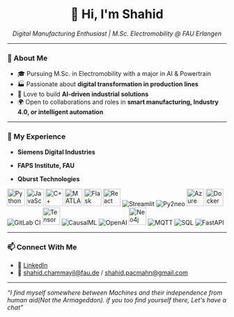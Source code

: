 <h1 align="center">👋 Hi, I'm Shahid</h1>

<p align="center">
  <em> Digital Manufacturing Enthusiast | M.Sc. Electromobility @ FAU Erlangen</em>
</p>

---

### 🧠 About Me

- 🎓 Pursuing M.Sc. in Electromobility with a major in AI & Powertrain
- 🏭 Passionate about **digital transformation in production lines**  
- 🤖 Love to build **AI-driven industrial solutions**
- 🌍 Open to collaborations and roles in **smart manufacturing, Industry 4.0, or intelligent automation**

---

### 💼 My Experience

- **Siemens Digital Industries**  

- **FAPS Institute, FAU**  

- **Qburst Technologies**  


<!-- ====== Tech stack ====== -->

<!-- Languages -->
<p align="left">
  <img src="https://cdn.jsdelivr.net/gh/devicons/devicon/icons/python/python-original.svg" alt="Python" width="40"/>
  <img src="https://cdn.jsdelivr.net/gh/devicons/devicon/icons/javascript/javascript-original.svg" alt="JavaScript" width="40"/>
  <img src="https://cdn.jsdelivr.net/gh/devicons/devicon/icons/cplusplus/cplusplus-original.svg" alt="C++" width="40"/>
  <img src="https://cdn.jsdelivr.net/gh/devicons/devicon/icons/matlab/matlab-original.svg" alt="MATLAB" width="40"/>
  <img src="https://cdn.jsdelivr.net/gh/devicons/devicon/icons/flask/flask-original.svg" alt="Flask" width="40"/>
  <img src="https://cdn.jsdelivr.net/gh/devicons/devicon/icons/react/react-original.svg" alt="React" width="40"/>
  <img src="https://img.shields.io/badge/Streamlit-FF4B4B?style=for-the-badge&logo=streamlit&logoColor=white" alt="Streamlit"/>
  <img src="https://img.shields.io/badge/Py2neo-5E96B5?style=for-the-badge&logo=neo4j&logoColor=white" alt="Py2neo"/>
  <img src="https://cdn.jsdelivr.net/gh/devicons/devicon/icons/azure/azure-original.svg" alt="Azure" width="40"/>
  <img src="https://cdn.jsdelivr.net/gh/devicons/devicon/icons/docker/docker-original.svg" alt="Docker" width="40"/>
  <img src="https://img.shields.io/badge/GitLab%20CI-FC6D27?style=for-the-badge&logo=gitlab&logoColor=white" alt="GitLab CI"/>
  <img src="https://cdn.jsdelivr.net/gh/devicons/devicon/icons/tensorflow/tensorflow-original.svg" alt="TensorFlow" width="40"/>
  <img src="https://img.shields.io/badge/CausalML-0A7ACC?style=for-the-badge&logo=python&logoColor=white" alt="CausalML"/>
  <img src="https://img.shields.io/badge/OpenAI-412991?style=for-the-badge&logo=openai&logoColor=white" alt="OpenAI"/>
  <img src="https://cdn.jsdelivr.net/gh/devicons/devicon/icons/neo4j/neo4j-original.svg" alt="Neo4j" width="40"/>
  <img src="https://img.shields.io/badge/MQTT-660066?style=for-the-badge&logo=apache%20mqtt&logoColor=white" alt="MQTT"/>
  <img src="https://img.shields.io/badge/SQL-4479A1?style=for-the-badge&logo=sql&logoColor=white" alt="SQL"/>
  <img src="https://img.shields.io/badge/FastAPI-009688?style=for-the-badge&logo=fastapi&logoColor=white" alt="FastAPI"/>
</p>

---

### 📫 Connect With Me

- 💼 [LinkedIn](https://www.linkedin.com/in/muhammed-shahid-chammayil-849b29164/)    
- 📧 shahid.chammayil@fau.de / shahid.pacmahn@gmail.com

---

_“I find myself somewhere between Machines and their independence from human aid(Not the Armageddon). if you too find yourself there, Let's have a chat”_

